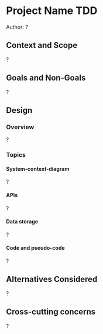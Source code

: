 <!--
Use this template when your project is complex and difficult.
Source: https://www.industrialempathy.com/posts/design-docs-at-google/
-->

# Project Name TDD

Author: ?

## Context and Scope

<!-- Give the readers a rough overview of what is going to be built and any background information they’ll need to understand it. -->

?

## Goals and Non-Goals

<!-- A short list of bullet points of what the goals of the system are, and, sometimes more importantly, what non-goals are. -->

?

## Design

<!--
- Write down the trade-offs you made in designing your software.
- Focus on those trade-offs to produce a useful document with long-term value.
- Suggest solutions and show why a particular solution best satisfies those goals
-->

### Overview

?

### Topics

#### System-context-diagram

<!-- Block diagram showing how various systems are related to each other. -->

?

#### APIs

<!-- If the system under design exposes an API, then sketching out that API is usually a good idea. -->

?

#### Data storage

<!-- Systems that store data should likely discuss how and in what rough form this happens. -->

?

#### Code and pseudo-code

<!-- Include code, or pseudo-code for things like algorithms or especially complex or important logic. -->

?

## Alternatives Considered

<!-- List alternative designs that would have reasonably achieved similar outcomes and focus on the trade-offs. -->

?

## Cross-cutting concerns

<!-- Add short sections that describe other concerns and how they'll be addressed. Examples: privacy and security -->

?
